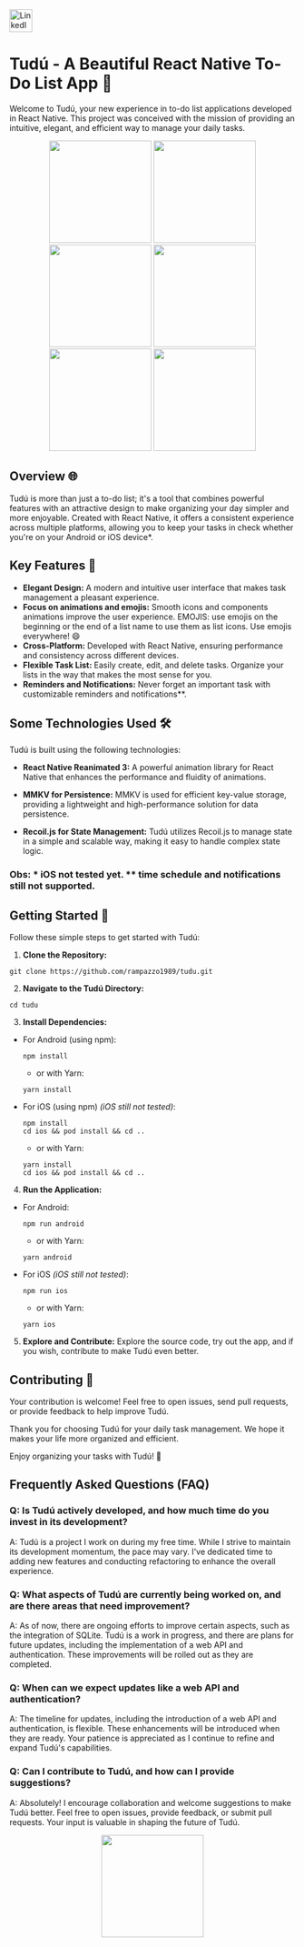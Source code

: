 <a href="https://www.linkedin.com/in/felipe-rampazzo-farias-99227439/" target="_blank">
  <img src="https://raw.githubusercontent.com/dheereshagrwal/colored-icons/f7e587a482aafa9b290d1f757ab0060128f4ff0a/public/icons/linkedin/linkedin.svg" alt="LinkedIn" width="40" height="40">
</a>

# Tudú - A Beautiful React Native To-Do List App 🚀


Welcome to Tudú, your new experience in to-do list applications developed in React Native. This project was conceived with the mission of providing an intuitive, elegant, and efficient way to manage your daily tasks.
<p align="center">
  <img src="https://github.com/rampazzo1989/tudu/assets/49328211/9a2e9f20-6403-446e-b935-2a5bd2139a06" width="180">
  <img src="https://github.com/rampazzo1989/tudu/assets/49328211/45f1c0b2-e8c4-4a25-a19f-6e3534a4bff6" width="180">
  <img src="https://github.com/rampazzo1989/tudu/assets/49328211/05e63262-5710-488c-94ca-193bd8993edf" width="180">
  <img src="https://github.com/rampazzo1989/tudu/assets/49328211/d5564c61-aeee-420f-b867-8392de488639" width="180">
  <img src="https://github.com/rampazzo1989/tudu/assets/49328211/f1f5f58a-fac6-42f2-af62-8075dcb69acf" width="180">
  <img src="https://github.com/rampazzo1989/tudu/assets/49328211/cc5b5c6a-a4f4-4dec-8e13-a3ccc6fde42f" width="180">
</p>

## Overview 🌐

Tudú is more than just a to-do list; it's a tool that combines powerful features with an attractive design to make organizing your day simpler and more enjoyable. Created with React Native, it offers a consistent experience across multiple platforms, allowing you to keep your tasks in check whether you're on your Android or iOS device*.

## Key Features 🎯

- **Elegant Design:** A modern and intuitive user interface that makes task management a pleasant experience.
- **Focus on animations and emojis:** Smooth icons and components animations improve the user experience. EMOJIS: use emojis on the beginning or the end of a list name to use them as list icons. Use emojis everywhere! 😄
- **Cross-Platform:** Developed with React Native, ensuring performance and consistency across different devices.
- **Flexible Task List:** Easily create, edit, and delete tasks. Organize your lists in the way that makes the most sense for you.
- **Reminders and Notifications:** Never forget an important task with customizable reminders and notifications**.

## Some Technologies Used 🛠️

Tudú is built using the following technologies:

- **React Native Reanimated 3:** A powerful animation library for React Native that enhances the performance and fluidity of animations.

- **MMKV for Persistence:** MMKV is used for efficient key-value storage, providing a lightweight and high-performance solution for data persistence.

- **Recoil.js for State Management:** Tudú utilizes Recoil.js to manage state in a simple and scalable way, making it easy to handle complex state logic.

### **Obs: * iOS not tested yet. ** time schedule and notifications still not supported.**

## Getting Started 🚀

Follow these simple steps to get started with Tudú:

1. **Clone the Repository:**
```
git clone https://github.com/rampazzo1989/tudu.git
```
2. **Navigate to the Tudú Directory:**
```
cd tudu
```
3. **Install Dependencies:**

- For Android (using npm):
  ```
  npm install
  ```

  - or with Yarn:
  ```
  yarn install
  ```

- For iOS (using npm) _(iOS still not tested)_:
  ```
  npm install
  cd ios && pod install && cd ..
  ```

  - or with Yarn:
  ```
  yarn install
  cd ios && pod install && cd ..
  ```

4. **Run the Application:**

- For Android:
  ```
  npm run android
  ```

  - or with Yarn:
  ```
  yarn android
  ```

- For iOS _(iOS still not tested)_:
  ```
  npm run ios
  ```

  - or with Yarn:
  ```
  yarn ios
  ```

5. **Explore and Contribute:**
Explore the source code, try out the app, and if you wish, contribute to make Tudú even better.

## Contributing 🤝

Your contribution is welcome! Feel free to open issues, send pull requests, or provide feedback to help improve Tudú.

Thank you for choosing Tudú for your daily task management. We hope it makes your life more organized and efficient.

Enjoy organizing your tasks with Tudú! 📅

## Frequently Asked Questions (FAQ)

### Q: Is Tudú actively developed, and how much time do you invest in its development?

A: Tudú is a project I work on during my free time. While I strive to maintain its development momentum, the pace may vary. I've dedicated time to adding new features and conducting refactoring to enhance the overall experience.

### Q: What aspects of Tudú are currently being worked on, and are there areas that need improvement?

A: As of now, there are ongoing efforts to improve certain aspects, such as the integration of SQLite. Tudú is a work in progress, and there are plans for future updates, including the implementation of a web API and authentication. These improvements will be rolled out as they are completed.

### Q: When can we expect updates like a web API and authentication?

A: The timeline for updates, including the introduction of a web API and authentication, is flexible. These enhancements will be introduced when they are ready. Your patience is appreciated as I continue to refine and expand Tudú's capabilities.

### Q: Can I contribute to Tudú, and how can I provide suggestions?

A: Absolutely! I encourage collaboration and welcome suggestions to make Tudú better. Feel free to open issues, provide feedback, or submit pull requests. Your input is valuable in shaping the future of Tudú.


<p align="center">
<img src="https://github.com/rampazzo1989/tudu/assets/49328211/22b22385-3517-4bdf-8582-5d121468893f" width="180">
</p>

